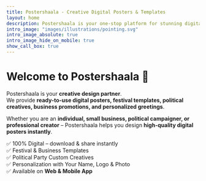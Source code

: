 ```yaml
---
title: Postershaala - Creative Digital Posters & Templates
layout: home
description: Postershaala is your one-stop platform for stunning digital posters, festival greetings, business templates, and personalized designs. Create, customize, and share in minutes.
intro_image: "images/illustrations/pointing.svg"
intro_image_absolute: true
intro_image_hide_on_mobile: true
show_call_box: true
---
```


# Welcome to Postershaala 🎉  

Postershaala is your **creative design partner**.  
We provide **ready-to-use digital posters, festival templates, political creatives, business promotions, and personalized greetings**.  

Whether you are an **individual, small business, political campaigner, or professional creator** – Postershaala helps you design **high-quality digital posters instantly**.  

✅ 100% Digital – download & share instantly  
✅ Festival & Business Templates  
✅ Political Party Custom Creatives  
✅ Personalization with Your Name, Logo & Photo  
✅ Available on **Web & Mobile App**  